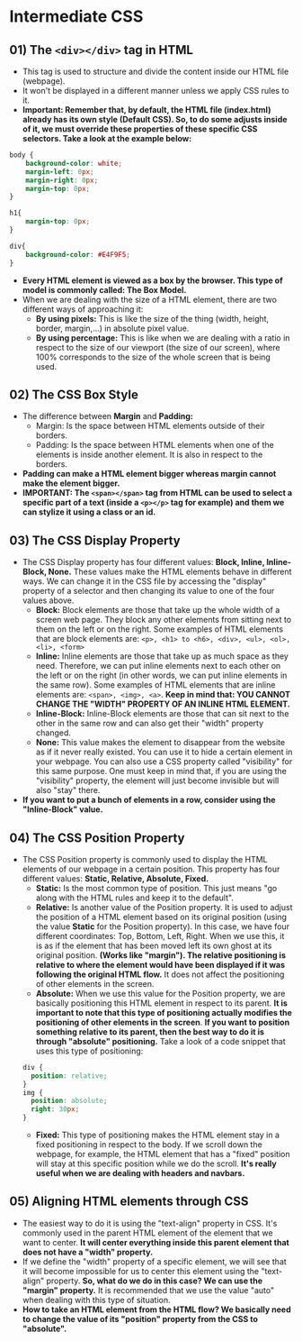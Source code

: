 # Intermediate CSS

## 01) The ```<div></div>``` tag in HTML
* This tag is used to structure and divide the content inside our HTML file (webpage).
* It won't be displayed in a different manner unless we apply CSS rules to it.
* __Important: Remember that, by default, the HTML file (index.html) already has its own style (Default CSS). So, to do some adjusts inside of it, we must override these properties of these specific CSS selectors. Take a look at the example below:__
```css
body {
    background-color: white;
    margin-left: 0px;
    margin-right: 0px;
    margin-top: 0px;
}

h1{
    margin-top: 0px;
}

div{
    background-color: #E4F9F5;
}
```
* __Every HTML element is viewed as a box by the browser. This type of model is commonly called: The Box Model.__
* When we are dealing with the size of a HTML element, there are two different ways of approaching it:
  * __By using pixels:__ This is like the size of the thing (width, height, border, margin,...) in absolute pixel value.
  * __By using percentage:__ This is like when we are dealing with a ratio in respect to the size of our viewport (the size of our screen), where 100% corresponds to the size of the whole screen that is being used.

## 02) The CSS Box Style
* The difference between __Margin__ and __Padding:__
  * Margin: Is the space between HTML elements outside of their borders.
  * Padding: Is the space between HTML elements when one of the elements is inside another element. It is also in respect to the borders.
* __Padding can make a HTML element bigger whereas margin cannot make the element bigger.__
* __IMPORTANT: The ```<span></span>``` tag from HTML can be used to select a specific part of a text (inside a ```<p></p>``` tag for example) and them we can stylize it using a class or an id.__

## 03) The CSS Display Property
* The CSS Display property has four different values: __Block, Inline, Inline-Block, None.__ These values make the HTML elements behave in different ways. We can change it in the CSS file by accessing the "display" property of a selector and then changing its value to one of the four values above.
  * __Block:__ Block elements are those that take up the whole width of a screen web page. They block any other elements from sitting next to them on the left or on the right. Some examples of HTML elements that are block elements are: ```<p>, <h1> to <h6>, <div>, <ul>, <ol>, <li>, <form>```
  * __Inline:__ Inline elements are those that take up as much space as they need. Therefore, we can put inline elements next to each other on the left or on the right (in other words, we can put inline elements in the same row). Some examples of HTML elements that are inline elements are: ```<span>, <img>, <a>```. __Keep in mind that: YOU CANNOT CHANGE THE "WIDTH" PROPERTY OF AN INLINE HTML ELEMENT.__
  * __Inline-Block:__ Inline-Block elements are those that can sit next to the other in the same row and can also get their "width" property changed.
  * __None:__ This value makes the element to disappear from the website as if it never really existed. You can use it to hide a certain element in your webpage. You can also use a CSS property called "visibility" for this same purpose. One must keep in mind that, if you are using the "visibility" property, the element will just become invisible but will also "stay" there.
* __If you want to put a bunch of elements in a row, consider using the "Inline-Block" value.__
  
## 04) The CSS Position Property
* The CSS Position property is commonly used to display the HTML elements of our webpage in a certain position. This property has four different values: __Static, Relative, Absolute, Fixed.__ 
  * __Static:__ Is the most common type of position. This just means "go along with the HTML rules and keep it to the default".
  * __Relative:__ Is another value of the Position property. It is used to adjust the position of a HTML element based on its original position (using the value __Static__ for the Position property). In this case, we have four different coordinates: Top, Bottom, Left, Right. When we use this, it is as if the element that has been moved left its own ghost at its original position. __(Works like "margin"). The relative positioning is relative to where the element would have been displayed if it was following the original HTML flow.__ It does not affect the positioning of other elements in the screen.
  * __Absolute:__ When we use this value for the Position property, we are basically positioning this HTML element in respect to its parent. __It is important to note that this type of positioning actually modifies the positioning of other elements in the screen__. __If you want to position something relative to its parent, then the best way to do it is through "absolute" positioning.__ Take a look of a code snippet that uses this type of positioning:
  ```css
  div {
    position: relative;
  }
  img {
    position: absolute;
    right: 30px;
  }
  ```
  * __Fixed:__ This type of positioning makes the HTML element stay in a fixed positioning in respect to the body. If we scroll down the webpage, for example, the HTML element that has a "fixed" position will stay at this specific position while we do the scroll. __It's really useful when we are dealing with headers and navbars.__

## 05) Aligning HTML elements through CSS
* The easiest way to do it is using the "text-align" property in CSS. It's commonly used in the parent HTML element of the element that we want to center. __It will center everything inside this parent element that does not have a "width" property.__
* If we define the "width" property of a specific element, we will see that it will become impossible for us to center this element using the "text-align" property. __So, what do we do in this case? We can use the "margin" property.__ It is recommended that we use the value "auto" when dealing with this type of situation.
* __How to take an HTML element from the HTML flow? We basically need to change the value of its "position" property from the CSS to "absolute".__
